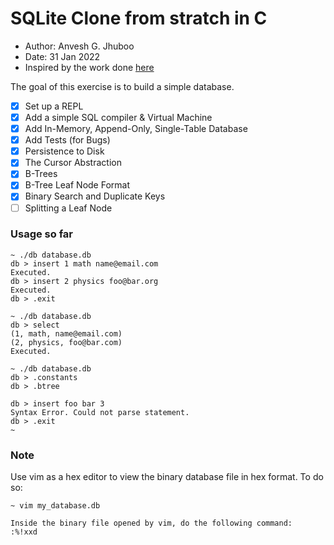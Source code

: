 # SQLite Clone from stratch in C

- Author: Anvesh G. Jhuboo
- Date: 31 Jan 2022
- Inspired by the work done [here](https://cstack.github.io/db_tutorial/)

The goal of this exercise is to build a simple database.

- [x] Set up a REPL
- [x] Add a simple SQL compiler & Virtual Machine
- [x] Add In-Memory, Append-Only, Single-Table Database
- [x] Add Tests (for Bugs)
- [x] Persistence to Disk
- [x] The Cursor Abstraction
- [x] B-Trees
- [x] B-Tree Leaf Node Format
- [x] Binary Search and Duplicate Keys
- [ ] Splitting a Leaf Node

### Usage so far

```
~ ./db database.db
db > insert 1 math name@email.com
Executed.
db > insert 2 physics foo@bar.org
Executed.
db > .exit

~ ./db database.db
db > select
(1, math, name@email.com)
(2, physics, foo@bar.com)
Executed.

~ ./db database.db
db > .constants
db > .btree

db > insert foo bar 3
Syntax Error. Could not parse statement.
db > .exit
~
```

### Note

Use vim as a hex editor to view the binary database file in hex format.
To do so:
```
~ vim my_database.db

Inside the binary file opened by vim, do the following command:
:%!xxd
```

